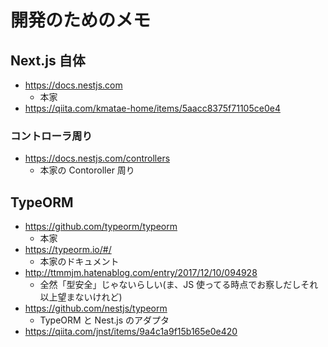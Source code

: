 # 開発のためのメモ

## Next.js 自体

- https://docs.nestjs.com
  - 本家
- https://qiita.com/kmatae-home/items/5aacc8375f71105ce0e4

### コントローラ周り

- https://docs.nestjs.com/controllers
  - 本家の Contoroller 周り

## TypeORM

- https://github.com/typeorm/typeorm
  - 本家
- https://typeorm.io/#/
  - 本家のドキュメント
- http://ttmmjm.hatenablog.com/entry/2017/12/10/094928
  - 全然「型安全」じゃないらしい(ま、JS 使ってる時点でお察しだしそれ以上望まないけれど)
- https://github.com/nestjs/typeorm
  - TypeORM と Nest.js のアダプタ
- https://qiita.com/jnst/items/9a4c1a9f15b165e0e420
